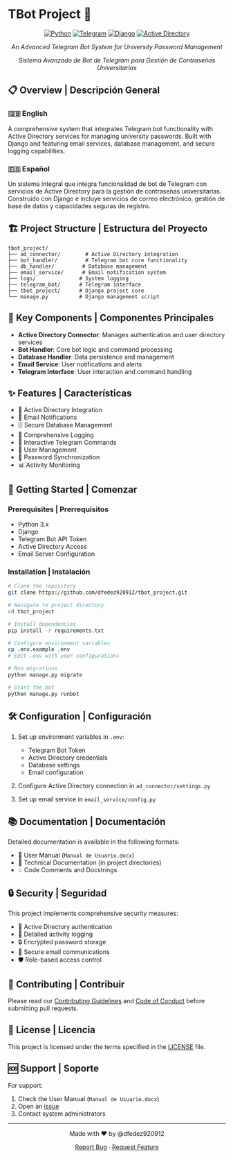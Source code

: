 # TBot Project 🤖

<div align="center">

[![Python](https://img.shields.io/badge/Python-3776AB?style=for-the-badge&logo=python&logoColor=white)](https://www.python.org/)
[![Telegram](https://img.shields.io/badge/Telegram-2CA5E0?style=for-the-badge&logo=telegram&logoColor=white)](https://telegram.org/)
[![Django](https://img.shields.io/badge/Django-092E20?style=for-the-badge&logo=django&logoColor=white)](https://www.djangoproject.com/)
[![Active Directory](https://img.shields.io/badge/Active_Directory-0078D4?style=for-the-badge&logo=microsoft&logoColor=white)](https://microsoft.com)

*An Advanced Telegram Bot System for University Password Management*

*Sistema Avanzado de Bot de Telegram para Gestión de Contraseñas Universitarias*

</div>

## 📋 Overview | Descripción General

### 🇬🇧 English
A comprehensive system that integrates Telegram bot functionality with Active Directory services for managing university passwords. Built with Django and featuring email services, database management, and secure logging capabilities.

### 🇪🇸 Español
Un sistema integral que integra funcionalidad de bot de Telegram con servicios de Active Directory para la gestión de contraseñas universitarias. Construido con Django e incluye servicios de correo electrónico, gestión de base de datos y capacidades seguras de registro.

## 🏗️ Project Structure | Estructura del Proyecto

```
tbot_project/
├── ad_connector/        # Active Directory integration
├── bot_handler/         # Telegram bot core functionality
├── db_handler/         # Database management
├── email_service/      # Email notification system
├── logs/              # System logging
├── telegram_bot/      # Telegram interface
├── tbot_project/      # Django project core
└── manage.py          # Django management script
```

## 🔑 Key Components | Componentes Principales

- **Active Directory Connector**: Manages authentication and user directory services
- **Bot Handler**: Core bot logic and command processing
- **Database Handler**: Data persistence and management
- **Email Service**: User notifications and alerts
- **Telegram Interface**: User interaction and command handling

## ✨ Features | Características

- 🔐 Active Directory Integration
- 📨 Email Notifications
- 🗄️ Secure Database Management
- 📝 Comprehensive Logging
- 🤖 Interactive Telegram Commands
- 👥 User Management
- 🔄 Password Synchronization
- 📊 Activity Monitoring

## 🚀 Getting Started | Comenzar

### Prerequisites | Prerrequisitos

- Python 3.x
- Django
- Telegram Bot API Token
- Active Directory Access
- Email Server Configuration

### Installation | Instalación

```bash
# Clone the repository
git clone https://github.com/dfedez920912/tbot_project.git

# Navigate to project directory
cd tbot_project

# Install dependencies
pip install -r requirements.txt

# Configure environment variables
cp .env.example .env
# Edit .env with your configurations

# Run migrations
python manage.py migrate

# Start the bot
python manage.py runbot
```

## 🛠️ Configuration | Configuración

1. Set up environment variables in `.env`:
   - Telegram Bot Token
   - Active Directory credentials
   - Database settings
   - Email configuration

2. Configure Active Directory connection in `ad_connector/settings.py`

3. Set up email service in `email_service/config.py`

## 📚 Documentation | Documentación

Detailed documentation is available in the following formats:
- 📖 User Manual (`Manual de Usuario.docx`)
- 🔧 Technical Documentation (in project directories)
- 💡 Code Comments and Docstrings

## 🔒 Security | Seguridad

This project implements comprehensive security measures:

- 🔐 Active Directory authentication
- 📝 Detailed activity logging
- 🔒 Encrypted password storage
- 📨 Secure email communications
- 🛡️ Role-based access control

## 🤝 Contributing | Contribuir

Please read our [Contributing Guidelines](CONTRIBUTING.md) and [Code of Conduct](CODE_OF_CONDUCT.md) before submitting pull requests.

## 📄 License | Licencia

This project is licensed under the terms specified in the [LICENSE](LICENSE) file.

## 🆘 Support | Soporte

For support:
1. Check the User Manual (`Manual de Usuario.docx`)
2. Open an [issue](https://github.com/dfedez920912/tbot_project/issues)
3. Contact system administrators

---

<div align="center">
Made with ❤️ by @dfedez920912

[Report Bug](https://github.com/dfedez920912/tbot_project/issues) · [Request Feature](https://github.com/dfedez920912/tbot_project/issues)
</div>